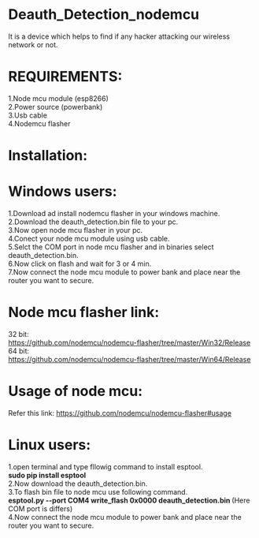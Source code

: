 # Deauth_Detection_nodemcu
It is a device which helps to find if any hacker attacking our wireless network or not.<br />

# REQUIREMENTS:
1.Node mcu module (esp8266)<br />
2.Power source (powerbank)<br />
3.Usb cable<br />
4.Nodemcu flasher<br />

# Installation:
# Windows users:
1.Download ad install nodemcu flasher in your windows machine.<br />
2.Download the deauth_detection.bin file to your pc.<br />
3.Now open node mcu flasher in your pc.<br />
4.Conect your node mcu module using usb cable.<br />
5.Selct the COM port in node mcu flasher and in binaries select deauth_detection.bin.<br />
6.Now click on flash and wait for 3 or 4 min.<br />
7.Now connect the node mcu module to power bank and place near the router you want to secure.<br />

# Node mcu flasher link:
32 bit:<br />
https://github.com/nodemcu/nodemcu-flasher/tree/master/Win32/Release <br />
64 bit:<br />
https://github.com/nodemcu/nodemcu-flasher/tree/master/Win64/Release <br />

# Usage of node mcu:
Refer this link: https://github.com/nodemcu/nodemcu-flasher#usage <br />

# Linux users:
1.open terminal and type fllowig command to install esptool.<br />
 <b> sudo pip install esptool</b><br />
2.Now download the deauth_detection.bin.<br />
3.To flash bin file to node mcu use following command.<br />
  <b>esptool.py --port COM4 write_flash 0x0000 deauth_detection.bin </b> (Here COM port is differs)<br />
4.Now connect the node mcu module to power bank and place near the router you want to secure.
